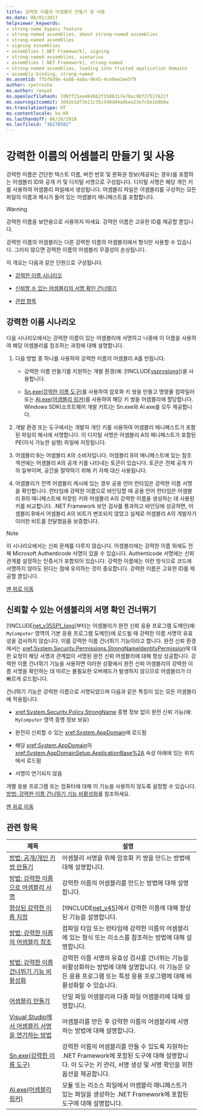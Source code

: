 ```yaml
---
title: 강력한 이름의 어셈블리 만들기 및 사용
ms.date: 08/01/2017
helpviewer_keywords:
- strong-name bypass feature
- strong-named assemblies, about strong-named assemblies
- strong-named assemblies
- signing assemblies
- assemblies [.NET Framework], signing
- strong-named assemblies, scenarios
- assemblies [.NET Framework], strong-named
- strong-named assemblies, loading into trusted application domains
- assembly binding, strong-named
ms.assetid: ffbf6d9e-4a88-4a8a-9645-4ce0ee1ee5f9
author: rpetrusha
ms.author: ronpet
ms.openlocfilehash: 7d0ff21ee4846b2f5586317e70ac96f37517621f
ms.sourcegitcommit: 3d42e1d73e21c35c540dd4adbea23efcbe1b8b0a
ms.translationtype: HT
ms.contentlocale: ko-KR
ms.lasthandoff: 06/20/2018
ms.locfileid: "36270502"
---
```

# <a name="creating-and-using-strong-named-assemblies"></a>강력한 이름의 어셈블리 만들기 및 사용
<a name="top"></a> 강력한 이름은 간단한 텍스트 이름, 버전 번호 및 문화권 정보(제공되는 경우)를 포함하는 어셈블리 ID와 공개 키 및 디지털 서명으로 구성됩니다. 디지털 서명은 해당 개인 키를 사용하여 어셈블리 파일에서 생성됩니다. 어셈블리 파일은 어셈블리를 구성하는 모든 파일의 이름과 해시가 들어 있는 어셈블리 매니페스트를 포함합니다.  

> [!WARNING]
> 강력한 이름을 보안용으로 사용하지 마세요. 강력한 이름은 고유한 ID를 제공할 뿐입니다.
  
 강력한 이름의 어셈블리는 다른 강력한 이름의 어셈블리에서 형식만 사용할 수 있습니다. 그러지 않으면 강력한 이름의 어셈블리 무결성이 손상됩니다.  
  
 이 개요는 다음과 같은 단원으로 구성됩니다.  
  
-   [강력한 이름 시나리오](#strong_name_scenario)  
  
-   [신뢰할 수 있는 어셈블리의 서명 확인 건너뛰기](#bypassing_signature_verification)  
  
-   [관련 항목](#related_topics)  
  
<a name="strong_name_scenario"></a>   
## <a name="strong-name-scenario"></a>강력한 이름 시나리오  
 다음 시나리오에서는 강력한 이름이 있는 어셈블리에 서명하고 나중에 이 이름을 사용하여 해당 어셈블리를 참조하는 과정에 대해 설명합니다.  
  
1.  다음 방법 중 하나를 사용하여 강력한 이름의 어셈블리 A를 만듭니다.  
  
    -   강력한 이름 만들기를 지원하는 개발 환경(예: [!INCLUDE[vsprvslong](../../../includes/vsprvslong-md.md)])을 사용합니다.  
  
    -   [Sn.exe(강력한 이름 도구)](../../../docs/framework/tools/sn-exe-strong-name-tool.md)를 사용하여 암호화 키 쌍을 만들고 명령줄 컴파일러 또는 [Al.exe(어셈블리 링커)](../../../docs/framework/tools/al-exe-assembly-linker.md)를 사용하여 해당 키 쌍을 어셈블리에 할당합니다. Windows SDK(소프트웨어 개발 키트)는 Sn.exe와 Al.exe를 모두 제공합니다.  
  
2.  개발 환경 또는 도구에서는 개발자 개인 키를 사용하여 어셈블리 매니페스트가 포함된 파일의 해시에 서명합니다. 이 디지털 서명은 어셈블리 A의 매니페스트가 포함된 PE(이식 가능한 실행) 파일에 저장됩니다.  
  
3.  어셈블리 B는 어셈블리 A의 소비자입니다. 어셈블리 B의 매니페스트에 있는 참조 섹션에는 어셈블리 A의 공개 키를 나타내는 토큰이 있습니다. 토큰은 전체 공개 키의 일부이며, 공간을 절약하기 위해 키 자체 대신 사용됩니다.  
  
4.  어셈블리가 전역 어셈블리 캐시에 있는 경우 공용 언어 런타임은 강력한 이름 서명을 확인합니다. 런타임에 강력한 이름으로 바인딩할 때 공용 언어 런타임은 어셈블리 B의 매니페스트에 저장된 키와 어셈블리 A의 강력한 이름을 생성하는 데 사용된 키를 비교합니다. .NET Framework 보안 검사를 통과하고 바인딩에 성공하면, 어셈블리 B에서 어셈블리 A의 비트가 변조되지 않았고 실제로 어셈블리 A의 개발자가 이러한 비트를 전달했음을 보증합니다.  
  
> [!NOTE]
>  이 시나리오에서는 신뢰 문제를 다루지 않습니다. 어셈블리에는 강력한 이름 외에도 전체 Microsoft Authenticode 서명이 있을 수 있습니다. Authenticode 서명에는 신뢰 관계를 설정하는 인증서가 포함되어 있습니다. 강력한 이름에는 이런 방식으로 코드에 서명하지 않아도 된다는 점에 유의하는 것이 중요합니다. 강력한 이름은 고유한 ID를 제공할 뿐입니다.  
  
 [맨 위로 이동](#top)  
  
<a name="bypassing_signature_verification"></a>   
## <a name="bypassing-signature-verification-of-trusted-assemblies"></a>신뢰할 수 있는 어셈블리의 서명 확인 건너뛰기  
 [!INCLUDE[net_v35SP1_long](../../../includes/net-v35sp1-long-md.md)]부터는 어셈블리가 완전 신뢰 응용 프로그램 도메인(예: `MyComputer` 영역의 기본 응용 프로그램 도메인)에 로드될 때 강력한 이름 서명의 유효성을 검사하지 않습니다. 이를 강력한 이름 건너뛰기 기능이라고 합니다. 완전 신뢰 환경에서는 <xref:System.Security.Permissions.StrongNameIdentityPermission>에 대한 요청이 해당 서명과 관계없이 서명된 완전 신뢰 어셈블리에 대해 항상 성공합니다. 강력한 이름 건너뛰기 기능을 사용하면 이러한 상황에서 완전 신뢰 어셈블리의 강력한 이름 서명을 확인하는 데 따르는 불필요한 오버헤드가 발생하지 않으므로 어셈블리가 더 빠르게 로드됩니다.  
  
 건너뛰기 기능은 강력한 이름으로 서명되었으며 다음과 같은 특징이 있는 모든 어셈블리에 적용됩니다.  
  
-   <xref:System.Security.Policy.StrongName> 증명 정보 없이 완전 신뢰 가능(예: `MyComputer` 영역 증명 정보 보유)  
  
-   완전히 신뢰할 수 있는 <xref:System.AppDomain>에 로드됨  
  
-   해당 <xref:System.AppDomain>의 <xref:System.AppDomainSetup.ApplicationBase%2A> 속성 아래에 있는 위치에서 로드됨  
  
-   서명이 연기되지 않음  
  
 개별 응용 프로그램 또는 컴퓨터에 대해 이 기능을 사용하지 않도록 설정할 수 있습니다. [방법: 강력한 이름 건너뛰기 기능 비활성화](../../../docs/framework/app-domains/how-to-disable-the-strong-name-bypass-feature.md)를 참조하세요.  
  
 [맨 위로 이동](#top)  
  
<a name="related_topics"></a>   
## <a name="related-topics"></a>관련 항목  
  
|제목|설명|  
|-----------|-----------------|  
|[방법: 공개/개인 키 쌍 만들기](../../../docs/framework/app-domains/how-to-create-a-public-private-key-pair.md)|어셈블리 서명을 위해 암호화 키 쌍을 만드는 방법에 대해 설명합니다.|  
|[방법: 강력한 이름으로 어셈블리 서명](../../../docs/framework/app-domains/how-to-sign-an-assembly-with-a-strong-name.md)|강력한 이름의 어셈블리를 만드는 방법에 대해 설명합니다.|  
|[향상된 강력한 이름 지정](../../../docs/framework/app-domains/enhanced-strong-naming.md)|[!INCLUDE[net_v45](../../../includes/net-v45-md.md)]에서 강력한 이름에 대해 향상된 기능을 설명합니다.|  
|[방법: 강력한 이름의 어셈블리 참조](../../../docs/framework/app-domains/how-to-reference-a-strong-named-assembly.md)|컴파일 타임 또는 런타임에 강력한 이름의 어셈블리에 있는 형식 또는 리소스를 참조하는 방법에 대해 설명합니다.|  
|[방법: 강력한 이름 건너뛰기 기능 비활성화](../../../docs/framework/app-domains/how-to-disable-the-strong-name-bypass-feature.md)|강력한 이름 서명의 유효성 검사를 건너뛰는 기능을 비활성화하는 방법에 대해 설명합니다. 이 기능은 모든 응용 프로그램 또는 특정 응용 프로그램에 대해 비활성화할 수 있습니다.|  
|[어셈블리 만들기](../../../docs/framework/app-domains/create-assemblies.md)|단일 파일 어셈블리와 다중 파일 어셈블리에 대해 설명합니다.|  
|[Visual Studio에서 어셈블리 서명을 연기하는 방법](/visualstudio/ide/managing-assembly-and-manifest-signing#how-to-sign-an-assembly-in-visual-studio)|어셈블리를 만든 후 강력한 이름의 어셈블리에 서명하는 방법에 대해 설명합니다.|  
|[Sn.exe(강력한 이름 도구)](../../../docs/framework/tools/sn-exe-strong-name-tool.md)|강력한 이름의 어셈블리를 만들 수 있도록 지원하는 .NET Framework에 포함된 도구에 대해 설명합니다. 이 도구는 키 관리, 서명 생성 및 서명 확인을 위한 옵션을 제공합니다.|  
|[Al.exe(어셈블리 링커)](../../../docs/framework/tools/al-exe-assembly-linker.md)|모듈 또는 리소스 파일에서 어셈블리 매니페스트가 있는 파일을 생성하는 .NET Framework에 포함된 도구에 대해 설명합니다.|
